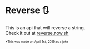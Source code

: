 # Reverse 🔃
This is an api that will reverse a string.  
Check it out at [reverse.now.sh](https://reverse.now.sh)

<sub><sup>*This was made on April 1st, 2019 as a joke</sup></sub>